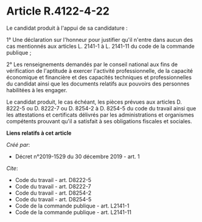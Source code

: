 # Article R.4122-4-22

Le candidat produit à l'appui de sa candidature : 

1° Une déclaration sur l'honneur pour justifier qu'il n'entre dans aucun des cas mentionnés aux articles L. 2141-1 à L.
2141-11 du code de la commande publique ; 

2° Les renseignements demandés par le conseil national aux fins de vérification de l'aptitude à exercer l'activité
professionnelle, de la capacité économique et financière et des capacités techniques et professionnelles du candidat ainsi
que les documents relatifs aux pouvoirs des personnes habilitées à les engager. 

Le candidat produit, le cas échéant, les pièces prévues aux articles D. 8222-5 ou D. 8222-7 ou D. 8254-2 à D. 8254-5 du code
du travail ainsi que les attestations et certificats délivrés par les administrations et organismes compétents prouvant qu'il
a satisfait à ses obligations fiscales et sociales.

**Liens relatifs à cet article**

_Créé par_:

  - Décret n°2019-1529 du 30 décembre 2019 - art. 1

_Cite_:

  - Code du travail - art. D8222-5
  - Code du travail - art. D8222-7
  - Code du travail - art. D8254-2
  - Code du travail - art. D8254-5
  - Code de la commande publique - art. L2141-1
  - Code de la commande publique - art. L2141-11
